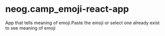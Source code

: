 # neog.camp_emoji-react-app

App that tells meaning of emoji.Paste the emoji or select one already exist to see meaning of emoji
